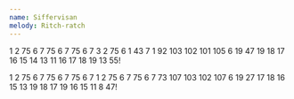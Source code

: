 ```yaml
---
name: Siffervisan
melody: Ritch-ratch
---
```

1 2 75 6 7 75 6 7 75 6 7
3 2 75 6 1 43 7 1 92
103 102 101 105 6 19 47
19 18 17 16 15 14 13 11
16 17 18 19 13 55!

1 2 75 6 7 75 6 7 75 6 7
1 2 75 6 7 75 6 7 73
107 103 102
107 6 19 27
17 18 16 15
13 19 18 17
19 16 15 11
8 47!